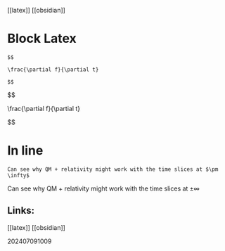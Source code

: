 [[latex]] [[obsidian]]
# Block Latex

```
$$

\frac{\partial f}{\partial t}

$$

```

$$

\frac{\partial f}{\partial t}

$$


# In line

```
Can see why QM + relativity might work with the time slices at $\pm \infty$ 
```

Can see why QM + relativity might work with the time slices at $\pm \infty$ 

## Links: 


[[latex]] [[obsidian]]


202407091009
